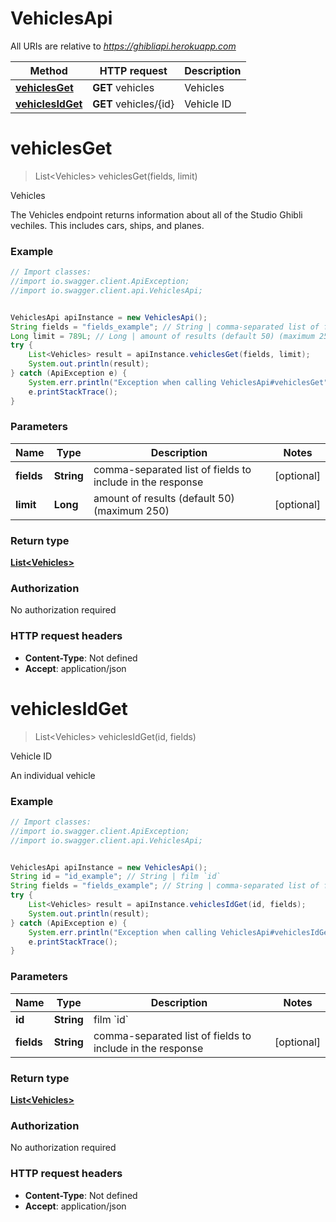 # VehiclesApi

All URIs are relative to *https://ghibliapi.herokuapp.com*

Method | HTTP request | Description
------------- | ------------- | -------------
[**vehiclesGet**](VehiclesApi.md#vehiclesGet) | **GET** vehicles | Vehicles
[**vehiclesIdGet**](VehiclesApi.md#vehiclesIdGet) | **GET** vehicles/{id} | Vehicle ID


<a name="vehiclesGet"></a>
# **vehiclesGet**
> List&lt;Vehicles&gt; vehiclesGet(fields, limit)

Vehicles

The Vehicles endpoint returns information about all of the Studio Ghibli vechiles. This includes cars, ships, and planes. 

### Example
```java
// Import classes:
//import io.swagger.client.ApiException;
//import io.swagger.client.api.VehiclesApi;


VehiclesApi apiInstance = new VehiclesApi();
String fields = "fields_example"; // String | comma-separated list of fields to include in the response
Long limit = 789L; // Long | amount of results (default 50) (maximum 250)
try {
    List<Vehicles> result = apiInstance.vehiclesGet(fields, limit);
    System.out.println(result);
} catch (ApiException e) {
    System.err.println("Exception when calling VehiclesApi#vehiclesGet");
    e.printStackTrace();
}
```

### Parameters

Name | Type | Description  | Notes
------------- | ------------- | ------------- | -------------
 **fields** | **String**| comma-separated list of fields to include in the response | [optional]
 **limit** | **Long**| amount of results (default 50) (maximum 250) | [optional]

### Return type

[**List&lt;Vehicles&gt;**](Vehicles.md)

### Authorization

No authorization required

### HTTP request headers

 - **Content-Type**: Not defined
 - **Accept**: application/json

<a name="vehiclesIdGet"></a>
# **vehiclesIdGet**
> List&lt;Vehicles&gt; vehiclesIdGet(id, fields)

Vehicle ID

An individual vehicle

### Example
```java
// Import classes:
//import io.swagger.client.ApiException;
//import io.swagger.client.api.VehiclesApi;


VehiclesApi apiInstance = new VehiclesApi();
String id = "id_example"; // String | film `id`
String fields = "fields_example"; // String | comma-separated list of fields to include in the response
try {
    List<Vehicles> result = apiInstance.vehiclesIdGet(id, fields);
    System.out.println(result);
} catch (ApiException e) {
    System.err.println("Exception when calling VehiclesApi#vehiclesIdGet");
    e.printStackTrace();
}
```

### Parameters

Name | Type | Description  | Notes
------------- | ------------- | ------------- | -------------
 **id** | **String**| film &#x60;id&#x60; |
 **fields** | **String**| comma-separated list of fields to include in the response | [optional]

### Return type

[**List&lt;Vehicles&gt;**](Vehicles.md)

### Authorization

No authorization required

### HTTP request headers

 - **Content-Type**: Not defined
 - **Accept**: application/json

